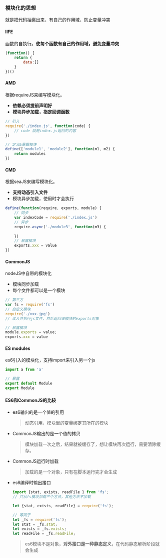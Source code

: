 ### 模块化的思想

就是把代码抽离出来，有自己的作用域，防止变量冲突

#### IIFE

函数的自执行。**使每个函数有自己的作用域，避免变量冲突**

```javascript
(function() {
    return {
        data:[]
    }
})()
```

#### AMD

根据requireJS来编写模块化。

* **依赖必须提前声明好**
* **模块异步加载，指定回调函数**

```javascript
// 引入
require('./index.js', function(code) {
    // code 就是index.js返回的内容
})

// 定义&暴露模块
define(['module1', 'module2'], function(m1, m2) {
    return modules
})
```

#### CMD

根据seaJS来编写模块化。

* **支持动态引入文件**
* 模块异步加载，使用时才会执行

```javascript
define(function(require, exports, module) {
    // 同步
    var indexCode = require('./index.js')
    // 异步
    require.async('./module3', function(m3) {
        
    })
    // 暴露模块
    exports.xxx = value
})
```

#### CommonJS

nodeJS中自带的模块化

* 模块同步加载
* 每个文件都可以是一个模块

```javascript
// 第三方
var fs = require('fs')
// 自定义模块
require('./xxx.jpg')
// 读入并执行js文件，然后返回该模块的exports对象

// 暴露模块
module.exports = value;
exports.xxx = value
```

#### ES modules

es6引入的模块化，支持import来引入另一个js

```javascript
import a from 'a'

// 暴露
export default Module
export Module
```



#### ES6和CommonJS的比较

* es6输出的是一个值的引用

  >动态引用，模块里的变量绑定其所在的模块

* CommonJS输出的是一个值的拷贝

  > 模块加载一次之后，结果就被缓存了，想让模块再次运行，需要清除缓存。

* CommonJS运行时加载

  > 加载的是一个对象，只有在脚本运行完才会生成

* es6编译时输出接口

  ```javascript
  import {stat, exists, readFile } from 'fs';
  // 只从fs模块加载三个方法，其他方法不加载
  
  let {stat, exists, readFile} = require('fs');
  
  // 等同于
  let _fs = require('fs');
  let stat = _fs.stat;
  let exists = _fs.exists;
  let readFile = _fs.readFile;
  ```

  > es6模块不是对象，**对外接口是一种静态定义**，在代码静态解析阶段就会生成